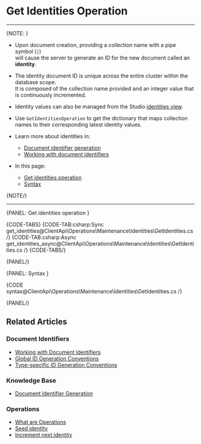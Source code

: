 # Get Identities Operation

---

{NOTE: }

* Upon document creation, providing a collection name with a pipe symbol (`|`)  
  will cause the server to generate an ID for the new document called an __identity__.
 
* The identity document ID is unique across the entire cluster within the database scope.  
  It is composed  of the collection name provided and an integer value that is continuously incremented.

* Identity values can also be managed from the Studio [identities view](../../../../studio/database/documents/identities-view).

* Use `GetIdentitiesOperation` to get the dictionary that maps collection names to their corresponding latest identity values.

* Learn more about identities in:

    * [Document identifier generation](../../../../server/kb/document-identifier-generation#identity)
    * [Working with document identifiers](../../../../client-api/document-identifiers/working-with-document-identifiers#identities)

* In this page:

  * [Get identities operation](../../../../client-api/operations/maintenance/identities/get-identities#get-identities-operation)
  * [Syntax](../../../../client-api/operations/maintenance/identities/get-identities#syntax)

{NOTE/}

---

{PANEL: Get identities operation }

{CODE-TABS}
{CODE-TAB:csharp:Sync get_identities@ClientApi\Operations\Maintenance\Identities\GetIdentities.cs /}
{CODE-TAB:csharp:Async get_identities_async@ClientApi\Operations\Maintenance\Identities\GetIdentities.cs /}
{CODE-TABS/}

{PANEL/}

{PANEL: Syntax }

{CODE syntax@ClientApi\Operations\Maintenance\Identities\GetIdentities.cs /}

{PANEL/}

## Related Articles

### Document Identifiers

- [Working with Document Identifiers](../../../../client-api/document-identifiers/working-with-document-identifiers)
- [Global ID Generation Conventions](../../../../client-api/configuration/identifier-generation/global)
- [Type-specific ID Generation Conventions](../../../../client-api/configuration/identifier-generation/type-specific)

### Knowledge Base

- [Document Identifier Generation](../../../../server/kb/document-identifier-generation)

### Operations

- [What are Operations](../../../../client-api/operations/what-are-operations)
- [Seed identity](../../../../client-api/operations/seed-identity)
- [Increment next identity](../../../../client-api/operations/increment-next-identity)
